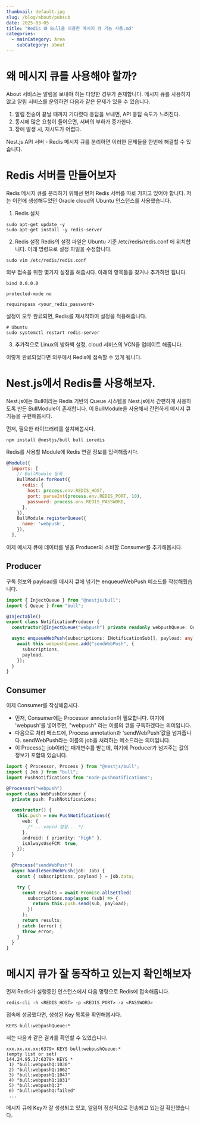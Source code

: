```yaml
---
thumbnail: default.jpg
slug: /blog/about/pubsub
date: 2025-03-05
title: "Redis 와 Bull을 이용한 메시지 큐 기능 사용.md"
categories:
  - mainCategory: Area
    subCategory: about
---
```


# 왜 메시지 큐를 사용해야 할까?

About 서비스는 알림을 보내야 하는 다양한 경우가 존재합니다.
메시지 큐를 사용하지 않고 알림 서비스를 운영하면 다음과 같은 문제가 있을 수 있습니다.

1. 알림 전송이 끝날 때까지 기다렸다 응답을 보내면, API 응답 속도가 느려진다.
2. 동시에 많은 요청이 들어오면, 서버의 부하가 증가한다.
3. 장애 발생 시, 재시도가 어렵다.

Nest.js API 서버 - Redis 메시지 큐를 분리하면 이러한 문제들을 한번에 해결할 수 있습니다.

# Redis 서버를 만들어보자

Redis 메시지 큐를 분리하기 위해선 먼저 Redis 서버를 따로 가지고 있어야 합니다.
저는 이전에 생성해두었던 Oracle cloud의 Ubuntu 인스턴스를 사용했습니다.

1. Redis 설치

```shell
sudo apt-get update -y
sudo apt-get install -y redis-server
```

2. Redis 설정
   Redis의 설정 파일은 Ubuntu 기준 /etc/redis/redis.conf 에 위치합니다.
   아래 명령으로 설정 파일을 수정합니다.

```
sudo vim /etc/redis/redis.conf
```

외부 접속을 위한 몇가지 설정을 해줍시다.
아래의 항목들을 찾거나 추가하면 됩니다.

```
bind 0.0.0.0

protected-mode no

requirepass <your_redis_password>
```

설정이 모두 완료되면, Redis를 재시작하여 설정을 적용해줍니다.

```
# Ubuntu
sudo systemctl restart redis-server
```

3. 추가적으로 Linux의 방화벽 설정, cloud 서비스의 VCN을 업데이트 해줍니다.

이렇게 완료되었다면 외부에서 Redis에 접속할 수 있게 됩니다.

# Nest.js에서 Redis를 사용해보자.

Nest.js에는 Bull이라는 Redis 기반의 Queue 시스템을 Nest.js에서 간편하게 사용하도록 만든 BullModule이 존재합니다. 이 BullModule을 사용해서 간편하게 메시지 큐 기능을 구현해봅시다.

먼저, 필요한 라이브러리를 설치해봅시다.

```
npm install @nestjs/bull bull ioredis
```

Redis를 사용할 Module에 Redis 연결 정보를 입력해줍시다.

```javascript
@Module({
  imports: [
    // BullModule 등록
    BullModule.forRoot({
      redis: {
        host: process.env.REDIS_HOST,
        port: parseInt(process.env.REDIS_PORT, 10),
        password: process.env.REDIS_PASSWORD,
      },
    }),
    BullModule.registerQueue({
      name: 'webpush',
    }),
  ],

```

이제 메시지 큐에 데이터를 넣을 Producer와 소비할 Consumer를 추가해봅시다.

## Producer

구독 정보와 payload를 메시지 큐에 넘기는 enqueueWebPush 메소드를 작성해줬습니다.

```typescript
import { InjectQueue } from "@nestjs/bull";
import { Queue } from "bull";

@Injectable()
export class NotificationProducer {
  constructor(@InjectQueue("webpush") private readonly webpushQueue: Queue) {}

  async enqueueWebPush(subscriptions: INotificationSub[], payload: any) {
    await this.webpushQueue.add("sendWebPush", {
      subscriptions,
      payload,
    });
  }
}
```

## Consumer

이제 Consumer를 작성해줍시다.

- 먼저, Consumer에는 Processor annotation이 필요합니다. 여기에 'webpush'를 넣어주면, "webpush" 라는 이름의 큐를 구독하겠다는 의미입니다.
- 다음으로 처리 메소드에, Process annotation과 'sendWebPush'값을 넘겨줍니다. sendWebPush라는 이름의 job을 처리하는 메소드라는 의미입니다.
- 이 Process는 job이라는 매개변수를 받는데, 여기에 Producer가 넘겨주는 값의 정보가 포함돼 있습니다.

```typescript
import { Processor, Process } from "@nestjs/bull";
import { Job } from "bull";
import PushNotifications from "node-pushnotifications";

@Processor("webpush")
export class WebPushConsumer {
  private push: PushNotifications;

  constructor() {
    this.push = new PushNotifications({
      web: {
        /* ...vapid 설정... */
      },
      android: { priority: "high" },
      isAlwaysUseFCM: true,
    });
  }

  @Process("sendWebPush")
  async handleSendWebPush(job: Job) {
    const { subscriptions, payload } = job.data;

    try {
      const results = await Promise.allSettled(
        subscriptions.map(async (sub) => {
          return this.push.send(sub, payload);
        })
      );
      return results;
    } catch (error) {
      throw error;
    }
  }
}
```

# 메시지 큐가 잘 동작하고 있는지 확인해보자

먼저 Redis가 실행중인 인스턴스에서 다음 명령으로 Redis에 접속해줍니다.

```shell
redis-cli -h <REDIS_HOST> -p <REDIS_PORT> -a <PASSWORD>
```

접속에 성공했다면, 생성된 Key 목록을 확인해봅시다.

```shell
KEYS bull:webpushQueue:*
```

저는 다음과 같은 결과를 확인할 수 있었습니다.

```
xxx.xx.xx.xx:6379> KEYS bull:webpushQueue:*
(empty list or set)
144.24.95.17:6379> KEYS *
 1) "bull:webpushQ:1030"
 2) "bull:webpushQ:1062"
 3) "bull:webpushQ:1047"
 4) "bull:webpushQ:1031"
 5) "bull:webpushQ:3"
 6) "bull:webpushQ:failed"
 ...
```

메시지 큐에 Key가 잘 생성되고 있고, 알림이 정상적으로 전송되고 있는걸 확인했습니다.
